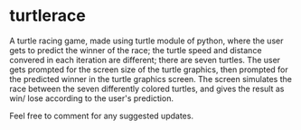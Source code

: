 # turtlerace
A turtle racing game, made using turtle module of python, where the user gets to predict the winner of the race; the turtle speed and distance convered in each iteration are different; there are seven turtles.
The user gets prompted for the screen size of the turtle graphics, then prompted for the predicted winner in the turtle graphics screen.
The screen simulates the race between the seven differently colored turtles, and gives the result as win/ lose according to the user's prediction.

Feel free to comment for any suggested updates.
